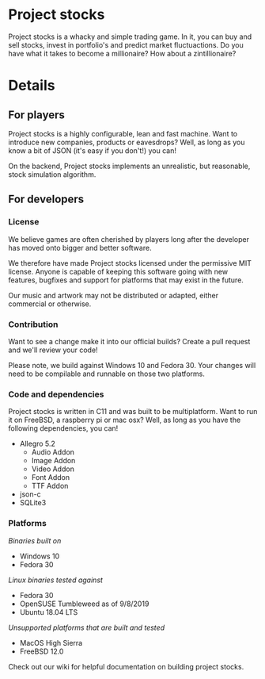 # Project stocks

Project stocks is a whacky and simple trading game. In it, you can buy and sell stocks, invest in portfolio's and predict market fluctuactions. Do you have what it takes to become a millionaire? How about a zintillionaire? 

# Details

## For players

Project stocks is a highly configurable, lean and fast machine. Want to introduce new companies, products or eavesdrops? Well, as long as you know a bit of JSON (it's easy if you don't!) you can!

On the backend, Project stocks implements an unrealistic, but reasonable, stock simulation algorithm.

## For developers

### License

We believe games are often cherished by players long after the developer has moved onto bigger and better software.

We therefore have made Project stocks licensed under the permissive MIT license. Anyone is capable of keeping this software going with new features, bugfixes and support for platforms that may exist in the future.

Our music and artwork may not be distributed or adapted, either commercial or otherwise.

### Contribution

Want to see a change make it into our official builds? Create a pull request and we'll review your code!

Please note, we build against Windows 10 and Fedora 30. Your changes will need to be compilable and runnable on those two platforms.

### Code and dependencies

Project stocks is written in C11 and was built to be multiplatform. Want to run it on FreeBSD, a raspberry pi or mac osx? Well, as long as you have the following dependencies, you can!

- Allegro 5.2
    - Audio Addon
    - Image Addon
    - Video Addon
    - Font Addon
    - TTF Addon
- json-c
- SQLite3

### Platforms

*Binaries built on*
- Windows 10
- Fedora 30

*Linux binaries tested against*
- Fedora 30
- OpenSUSE Tumbleweed as of 9/8/2019
- Ubuntu 18.04 LTS

*Unsupported platforms that are built and tested*
- MacOS High Sierra
- FreeBSD 12.0

Check out our wiki for helpful documentation on building project stocks.